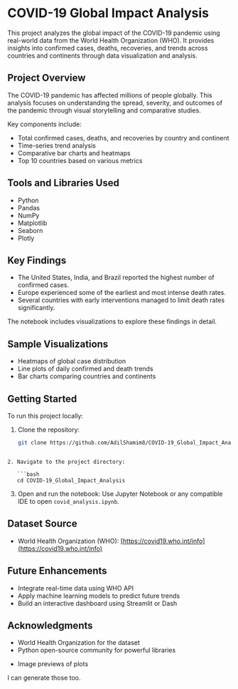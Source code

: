 # COVID-19 Global Impact Analysis

This project analyzes the global impact of the COVID-19 pandemic using real-world data from the World Health Organization (WHO). It provides insights into confirmed cases, deaths, recoveries, and trends across countries and continents through data visualization and analysis.

## Project Overview

The COVID-19 pandemic has affected millions of people globally. This analysis focuses on understanding the spread, severity, and outcomes of the pandemic through visual storytelling and comparative studies.

Key components include:

- Total confirmed cases, deaths, and recoveries by country and continent
- Time-series trend analysis
- Comparative bar charts and heatmaps
- Top 10 countries based on various metrics

## Tools and Libraries Used

- Python
- Pandas
- NumPy
- Matplotlib
- Seaborn
- Plotly

## Key Findings

- The United States, India, and Brazil reported the highest number of confirmed cases.
- Europe experienced some of the earliest and most intense death rates.
- Several countries with early interventions managed to limit death rates significantly.

The notebook includes visualizations to explore these findings in detail.

## Sample Visualizations

- Heatmaps of global case distribution
- Line plots of daily confirmed and death trends
- Bar charts comparing countries and continents

## Getting Started

To run this project locally:

1. Clone the repository:
   ```bash
   git clone https://github.com/AdilShamim8/COVID-19_Global_Impact_Analysis.git
```

2. Navigate to the project directory:

   ```bash
   cd COVID-19_Global_Impact_Analysis
   ```

3. Open and run the notebook:
   Use Jupyter Notebook or any compatible IDE to open `covid_analysis.ipynb`.

## Dataset Source

* World Health Organization (WHO): [https://covid19.who.int/info](https://covid19.who.int/info)

## Future Enhancements

* Integrate real-time data using WHO API
* Apply machine learning models to predict future trends
* Build an interactive dashboard using Streamlit or Dash

## Acknowledgments

* World Health Organization for the dataset
* Python open-source community for powerful libraries

- Image previews of plots

I can generate those too.
```
